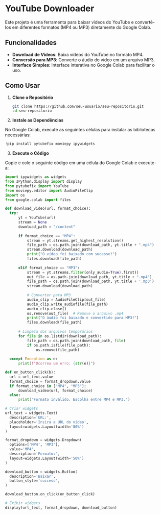 # YouTube Downloader
Este projeto é uma ferramenta para baixar vídeos do YouTube e convertê-los em diferentes formatos (MP4 ou MP3) diretamente do Google Colab.

## Funcionalidades

- **Download de Vídeos**: Baixa vídeos do YouTube no formato MP4.
- **Conversão para MP3**: Converte o áudio do vídeo em um arquivo MP3.
- **Interface Simples**: Interface interativa no Google Colab para facilitar o uso.

## Como Usar

1. **Clone o Repositório**

   ```bash
   git clone https://github.com/seu-usuario/seu-repositorio.git
   cd seu-repositorio

2. **Instale as Dependências**

  No Google Colab, execute as seguintes células para instalar as bibliotecas necessárias:

  ```bash
  !pip install pytubefix moviepy ipywidgets
  ```

3. **Execute o Código**

  Copie e cole o seguinte código em uma célula do Google Colab e execute-a:

  ```python
  import ipywidgets as widgets
from IPython.display import display
from pytubefix import YouTube
from moviepy.editor import AudioFileClip
import os
from google.colab import files

def download_video(url, format_choice):
    try:
        yt = YouTube(url)
        stream = None
        download_path = "/content"
        
        if format_choice == "MP4":
            stream = yt.streams.get_highest_resolution()
            file_path = os.path.join(download_path, yt.title + ".mp4")
            stream.download(download_path)
            print("O vídeo foi baixado com sucesso!")
            files.download(file_path)
        
        elif format_choice == "MP3":
            stream = yt.streams.filter(only_audio=True).first()
            out_file = os.path.join(download_path, yt.title + ".mp4")
            file_path = os.path.join(download_path, yt.title + '.mp3')
            stream.download(download_path)
            
            # Converter para MP3
            audio_clip = AudioFileClip(out_file)
            audio_clip.write_audiofile(file_path)
            audio_clip.close()
            os.remove(out_file)  # Remove o arquivo .mp4
            print("O áudio foi baixado e convertido para MP3!")
            files.download(file_path)
        
        # Limpeza dos arquivos temporários
        for file in os.listdir(download_path):
            file_path = os.path.join(download_path, file)
            if os.path.isfile(file_path):
                os.remove(file_path)
        
    except Exception as e:
        print(f"Ocorreu um erro: {str(e)}")

def on_button_click(b):
    url = url_text.value
    format_choice = format_dropdown.value
    if format_choice in ["MP4", "MP3"]:
        download_video(url, format_choice)
    else:
        print("Formato inválido. Escolha entre MP4 e MP3.")

# Criar widgets
url_text = widgets.Text(
    description='URL:',
    placeholder='Insira a URL do vídeo',
    layout=widgets.Layout(width='80%')
)

format_dropdown = widgets.Dropdown(
    options=['MP4', 'MP3'],
    value='MP4',
    description='Formato:',
    layout=widgets.Layout(width='50%')
)

download_button = widgets.Button(
    description='Baixar',
    button_style='success',
)

download_button.on_click(on_button_click)

# Exibir widgets
display(url_text, format_dropdown, download_button)
```
